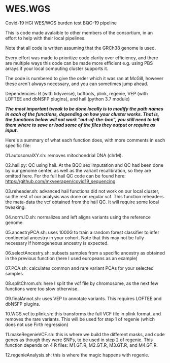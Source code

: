 # WES.WGS
Covid-19 HGI WES/WGS burden test BQC-19 pipeline

This is code made avalaible to other members of the consortium, in an effort to help with their local pipelines.

Note that all code is written assuming that the GRCh38 genome is used.

Every effort was made to prioritize code clarity over efficiency, and there are multiple ways this code can be made more efficient e.g. using PBS arrays if your local computing cluster supports it.

The code is numbered to give the order which it was ran at McGill, however these aren't always necessary, and you can sometimes jump ahead.

Dependencies: R (with tidyverse), bcftools, plink, regenie, VEP (with LOFTEE and dbNSFP plugins), and hail (python 3.7 module)

***The most important tweak to be done locally is to modify the path names in each of the functions, depending on how your cluster works. That is, the functions below will not work "out-of-the-box", you still need to tell them where to save or load some of the files they output or require as input.***

Here's a summary of what each function does, with more comments in each specific file:

01.autosomalXY.sh: removes mitochondrial DNA (chrM).

02.hail.py: QC using hail. At the BQC sex imputation and QC had been done by our genome center, as well as the variant recalibration, so they are omitted here. For the full hail QC code can be found here: https://github.com/mkveerapen/covid19_sequencing

03.reheader.sh: advanced hail functions did not work on our local cluster, so the rest of our analysis was done on regular vcf. This function reheaders the meta-data the vcf obtained from the hail QC. It will require some local tweaking.

04.norm.ID.sh: normalizes and left aligns variants using the reference genome.

05.ancestryPCA.sh: uses 1000G to train a random forest classifier to infer continental ancestry in your cohort. Note that this may not be fully necessary if homogeneous ancestry is expected.

06.selectAncestry.sh: subsets samples from a specific ancestry as obtained in the previous function (here I used europeans as an example)

07.PCA.sh: calculates common and rare variant PCAs for your selected samples

08.splitChrom.sh: here I split the vcf file by chromosome, as the next few functions were too slow otherwise.

09.finalAnnot.sh: uses VEP to annotate variants. This requires LOFTEE and dbNSFP plugins.

10.WGS.vcf.to.plink.sh: this transforms the full VCF file in plink format, and removes the rare variants. This will be used for step 1 of regenie (which does not use Firth regression)

11.makeRegenieVCF.sh: this is where we build the different masks, and code genes as though they were SNPs, to be used in step 2 of regenie. This function depends on 4 R files: M1.GT.R, M2.GT.R, M3.GT.R, and M4.GT.R.

12.regenieAnalysis.sh: this is where the magic happens with regenie.





